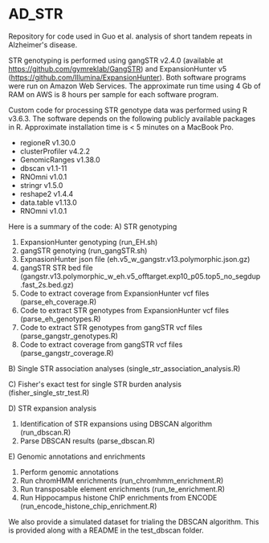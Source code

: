 # AD_STR

Repository for code used in Guo et al. analysis of short tandem repeats in Alzheimer's disease.

STR genotyping is performed using gangSTR v2.4.0 (available at https://github.com/gymreklab/GangSTR) and ExpansionHunter v5 (https://github.com/Illumina/ExpansionHunter). Both software programs were run on Amazon Web Services. The approximate run time using 4 Gb of RAM on AWS is 8 hours per sample for each software program.

Custom code for processing STR genotype data was performed using R v3.6.3. The software depends on the following publicly available packages in R. Approximate installation time is < 5 minutes on a MacBook Pro.
- regioneR v1.30.0
- clusterProfiler v4.2.2
- GenomicRanges v1.38.0
- dbscan v1.1-11
- RNOmni v1.0.1
- stringr v1.5.0
- reshape2 v1.4.4
- data.table v1.13.0
- RNOmni v1.0.1


Here is a summary of the code:
A) STR genotyping
 1) ExpansionHunter genotyping (run_EH.sh)
 2) gangSTR genotying (run_gangSTR.sh)
 3) ExpnasionHunter json file (eh.v5_w_gangstr.v13.polymorphic.json.gz)
 4) gangSTR STR bed file (gangstr.v13.polymorphic_w_eh.v5_offtarget.exp10_p05.top5_no_segdup.fast_2s.bed.gz)
 5) Code to extract coverage from ExpansionHunter vcf files (parse_eh_coverage.R)
 6) Code to extract STR genotypes from ExpansionHunter vcf files (parse_eh_genotypes.R)
 7) Code to extract STR genotypes from gangSTR vcf files (parse_gangstr_genotypes.R)
 8) Code to extract coverage from gangSTR vcf files (parse_gangstr_coverage.R)

B) Single STR association analyses (single_str_association_analysis.R)

C) Fisher's exact test for single STR burden analysis (fisher_single_str_test.R)

D) STR expansion analysis
  1) Identification of STR expansions using DBSCAN algorithm (run_dbscan.R)
  2) Parse DBSCAN results (parse_dbscan.R)

E) Genomic annotations and enrichments
 1) Perform genomic annotations
 2) Run chromHMM enrichments (run_chromhmm_enrichment.R)
 3) Run transposable element enrichments (run_te_enrichment.R)
 4) Run Hippocampus histone ChIP enrichments from ENCODE (run_encode_histone_chip_enrichment.R)


We also provide a simulated dataset for trialing the DBSCAN algorithm. This is provided along with a README in the test_dbscan folder.

